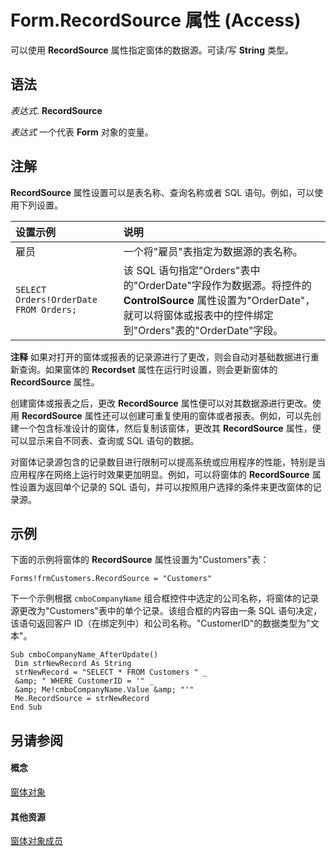 
# Form.RecordSource 属性 (Access)

可以使用  **RecordSource** 属性指定窗体的数据源。可读/写 **String** 类型。


## 语法

 _表达式_. **RecordSource**

 _表达式_ 一个代表 **Form** 对象的变量。


## 注解

 **RecordSource** 属性设置可以是表名称、查询名称或者 SQL 语句。例如，可以使用下列设置。



|**设置示例**|**说明**|
|:-----|:-----|
|雇员|一个将"雇员"表指定为数据源的表名称。|
| `SELECT Orders!OrderDate FROM Orders;`|该 SQL 语句指定"Orders"表中的"OrderDate"字段作为数据源。将控件的  **ControlSource** 属性设置为"OrderDate"，就可以将窗体或报表中的控件绑定到"Orders"表的"OrderDate"字段。|

 **注释**  如果对打开的窗体或报表的记录源进行了更改，则会自动对基础数据进行重新查询。如果窗体的  **Recordset** 属性在运行时设置，则会更新窗体的 **RecordSource** 属性。

创建窗体或报表之后，更改  **RecordSource** 属性便可以对其数据源进行更改。使用 **RecordSource** 属性还可以创建可重复使用的窗体或者报表。例如，可以先创建一个包含标准设计的窗体，然后复制该窗体，更改其 **RecordSource** 属性，便可以显示来自不同表、查询或 SQL 语句的数据。

对窗体记录源包含的记录数目进行限制可以提高系统或应用程序的性能，特别是当应用程序在网络上运行时效果更加明显。例如，可以将窗体的  **RecordSource** 属性设置为返回单个记录的 SQL 语句，并可以按照用户选择的条件来更改窗体的记录源。


## 示例

下面的示例将窗体的  **RecordSource** 属性设置为"Customers"表：


```
Forms!frmCustomers.RecordSource = "Customers"
```

下一个示例根据  `cmboCompanyName` 组合框控件中选定的公司名称，将窗体的记录源更改为"Customers"表中的单个记录。该组合框的内容由一条 SQL 语句决定，该语句返回客户 ID（在绑定列中）和公司名称。"CustomerID"的数据类型为"文本"。




```
Sub cmboCompanyName_AfterUpdate() 
 Dim strNewRecord As String 
 strNewRecord = "SELECT * FROM Customers " _ 
 &amp; " WHERE CustomerID = '" _ 
 &amp; Me!cmboCompanyName.Value &amp; "'" 
 Me.RecordSource = strNewRecord 
End Sub
```


## 另请参阅


#### 概念


[窗体对象](72ef9219-142b-b690-b696-3eba9a5d4522.md)
#### 其他资源


[窗体对象成员](e1976b58-28ca-8f76-cdf3-6732cb06ce6c.md)